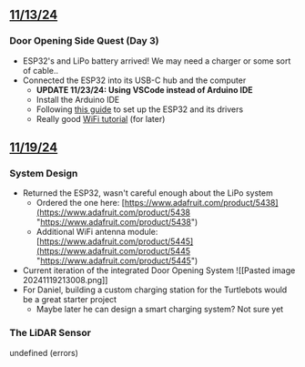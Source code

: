 ## <u>11/13/24</u>

### Door Opening Side Quest (Day 3)
- ESP32's and LiPo battery arrived! We may need a charger or some sort of cable..
- Connected the ESP32 into its USB-C hub and the computer
	- **UPDATE 11/23/24: Using VSCode instead of Arduino IDE**
	- Install the Arduino IDE
	- Following [this guide](https://samueladesola.medium.com/how-to-set-up-esp32-wroom-32-b2100060470c) to set up the ESP32 and its drivers
	- Really good [WiFi tutorial](https://www.youtube.com/watch?v=aH3sLEQI4_w) (for later)
## <u>11/19/24</u>

### System Design
- Returned the ESP32, wasn't careful enough about the LiPo system
	- Ordered the one here: [https://www.adafruit.com/product/5438](https://www.adafruit.com/product/5438 "https://www.adafruit.com/product/5438")
	- Additional WiFi antenna module: [https://www.adafruit.com/product/5445](https://www.adafruit.com/product/5445 "https://www.adafruit.com/product/5445")
- Current iteration of the integrated Door Opening System
![[Pasted image 20241119213008.png]]
- For Daniel, building a custom charging station for the Turtlebots would be a great starter project
	- Maybe later he can design a smart charging system? Not sure yet
### The LiDAR Sensor
undefined (errors)